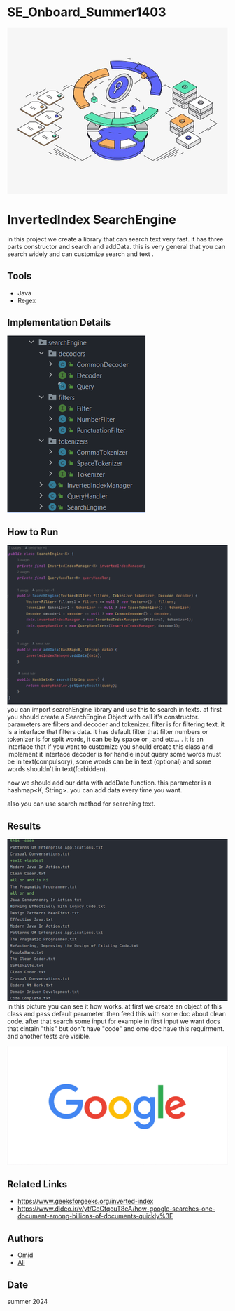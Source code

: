 # SE_Onboard_Summer1403
![LOGO](src/resources/image/phase01-search-3a6eddc1050ad21a189a2906f151a5fa.jpeg)
# InvertedIndex SearchEngine
in this project we create a library that can search text very fast.
it has three parts
constructor and search and addData.
this is very general that you can search widely and can customize search and text .

## Tools
- Java
- Regex


## Implementation Details
![LOGO](src/resources/image/schema.png)



## How to Run
![LOGO](src/resources/image/class.png)
you can import searchEngine library and use this to search in texts. at first you should create a SearchEngine Object with call it's constructor.
parameters are filters and decoder and tokenizer.
filter is for filtering text. it is a interface that filters data. it has default filter that filter numbers or 
tokenizer is for split words, it can be by space or , and etc... . it is an interface that if you want to customize you should create this class and implement it interface 
decoder is for handle input query
some words must be in text(compulsory), some words can be in text (optional) and some words shouldn't in text(forbidden).

now we should add our data with addDate function. this parameter is a hashmap<K, String>.
you can add data every time you want.

also you can use search method for searching text.


## Results
![LOGO](src/resources/image/test.png)
in this picture you can see it how works.
at first we create an object of this class and pass default parameter.
then feed this with some doc about clean code.
after that search some input for example in first input we want docs that cintain "this" but don't have "code" and ome doc have this requirment.
and another tests are visible.


![LOGO](src/resources/image/phase01-google-05a4745de38c4a4ba898bce1375e6ddc.gif)



## Related Links
 - https://www.geeksforgeeks.org/inverted-index
 - https://www.dideo.ir/v/yt/CeGtqouT8eA/how-google-searches-one-document-among-billions-of-documents-quickly%3F

## Authors
- [Omid](https://github.com/omid-hdr)
- [Ali](https://github.com/Ali-Sadeghi-Gh)

## Date
summer 2024
